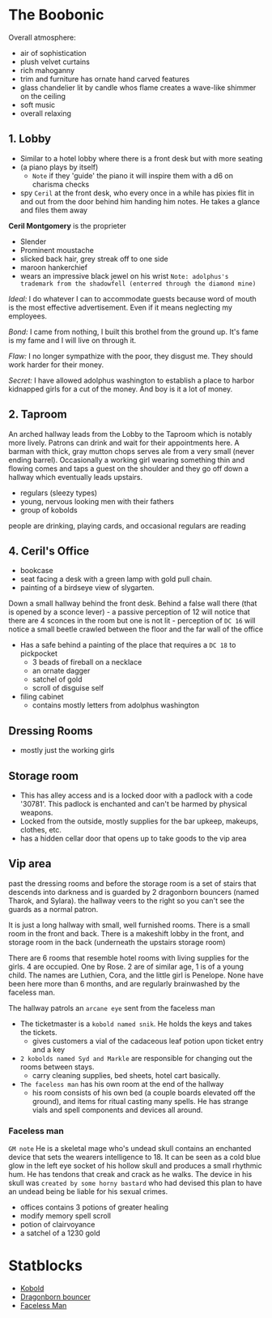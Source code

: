 # The Boobonic

Overall atmosphere:
- air of sophistication
- plush velvet curtains
- rich mahoganny
- trim and furniture has ornate hand carved features
- glass chandelier lit by candle whos flame creates a wave-like shimmer on the ceiling
- soft music
- overall relaxing

## 1. Lobby

- Similar to a hotel lobby where there is a front desk but with more seating
- (a piano plays by itself)
    - `Note` if they 'guide' the piano it will inspire them with a d6 on charisma checks
- spy `Ceril` at the front desk, who every once in a while has pixies flit in and out from the door behind him handing him notes. He takes a glance and files them away



**Ceril Montgomery** is the proprieter
- Slender
- Prominent moustache
- slicked back hair, grey streak off to one side
- maroon hankerchief 
- wears an impressive black jewel on his wrist `Note: adolphus's trademark from the shadowfell (enterred through the diamond mine)`

*Ideal:* I do whatever I can to accommodate guests because word of mouth is the most effective advertisement. Even if it means neglecting my employees.

*Bond:* I came from nothing, I built this brothel from the ground up. It's fame is my fame and I will live on through it.

*Flaw:* I no longer sympathize with the poor, they disgust me. They should work harder for their money.

*Secret:* I have allowed adolphus washington to establish a place to harbor kidnapped girls for a cut of the money. And boy is it a lot of money.

## 2. Taproom

An arched hallway leads from the Lobby to the Taproom which is notably more lively. Patrons can drink and wait for their appointments here. A barman with thick, gray mutton chops serves ale from a very small (never ending barrel). Occasionally a working girl wearing something thin and flowing comes and taps a guest on the shoulder and they go off down a hallway which eventually leads upstairs.

- regulars (sleezy types)
- young, nervous looking men with their fathers
- group of kobolds

people are drinking, playing cards, and occasional regulars are reading

## 4. Ceril's Office

- bookcase
- seat facing a desk with a green lamp with gold pull chain.
- painting of a birdseye view of slygarten.

Down a small hallway behind the front desk. Behind a false wall there (that is opened by a sconce lever)
    - a passive perception of 12 will notice that there are 4 sconces in the room but one is not lit
    - perception of `DC 16` will notice a small beetle crawled between the floor and the far wall of the office

- Has a safe behind a painting of the place that requires a `DC 18` to pickpocket
    - 3 beads of fireball on a necklace
    - an ornate dagger
    - satchel of gold
    - scroll of disguise self
- filing cabinet
    - contains mostly letters from adolphus washington

## Dressing Rooms

- mostly just the working girls

## Storage room

- This has alley access and is a locked door with a padlock with a code '30781'. This padlock is enchanted and can't be harmed by physical weapons.
- Locked from the outside, mostly supplies for the bar upkeep, makeups, clothes, etc.
- has a hidden cellar door that opens up to take goods to the vip area

## Vip area

past the dressing rooms and before the storage room is a set of stairs that descends into darkness and is guarded by 2 dragonborn bouncers (named Tharok, and Sylara). the hallway veers to the right so you can't see the guards as a normal patron.

It is just a long hallway with small, well furnished rooms. There is a small room in the front and back. There is a makeshift lobby in the front, and storage room in the back (underneath the upstairs storage room)

There are 6 rooms that resemble hotel rooms with living supplies for the girls. 4 are occupied. One by Rose. 2 are of similar age, 1 is of a young child. The names are Luthien, Cora, and the little girl is Penelope. None have been here more than 6 months, and are regularly brainwashed by the faceless man.

The hallway patrols an `arcane eye` sent from the faceless man

- The ticketmaster is a `kobold named snik`. He holds the keys and takes the tickets.
    - gives customers a vial of the cadaceous leaf potion upon ticket entry and a key
- `2 kobolds named Syd and Markle` are responsible for changing out the rooms between stays.
    - carry cleaning supplies, bed sheets, hotel cart basically.
- `The faceless man` has his own room at the end of the hallway
    - his room consists of his own bed (a couple boards elevated off the ground), and items for ritual casting many spells. He has strange vials and spell components and devices all around.

### Faceless man

`GM note` He is a skeletal mage who's undead skull contains an enchanted device that sets the wearers intelligence to 18. It can be seen as a cold blue glow in the left eye socket of his hollow skull and produces a small rhythmic hum. He has tendons that creak and crack as he walks. The device in his skull was `created by some horny bastard` who had devised this plan to have an undead being be liable for his sexual crimes.

- offices contains 3 potions of greater healing
- modify memory spell scroll
- potion of clairvoyance
- a satchel of a 1230 gold

# Statblocks

- [Kobold](/Nightmare%20and%20the%20Nexus/StatBlocks/Kobold.md)
- [Dragonborn bouncer](/Nightmare%20and%20the%20Nexus/StatBlocks/DragonBorn_Bouncer.md)
- [Faceless Man](/Nightmare%20and%20the%20Nexus/StatBlocks/Faceless_Man.md)